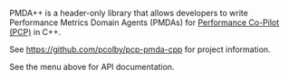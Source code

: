 PMDA++ is a header-only library that allows developers to write Performance
Metrics Domain Agents (PMDAs) for [Performance Co-Pilot
(PCP)](http://www.pcp.io/) in C++.

See https://github.com/pcolby/pcp-pmda-cpp for project information.

See the menu above for API documentation.
